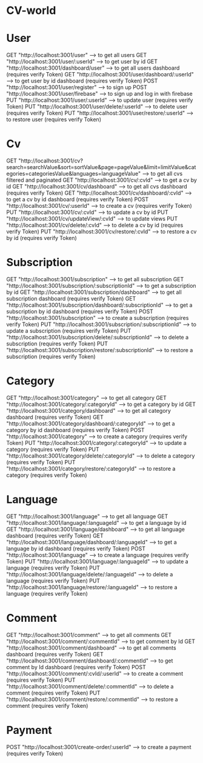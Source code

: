 # CV-world

# User
GET  "http://localhost:3001/user" --> to get all users 
GET  "http://localhost:3001/user/:userId" --> to get user by id
GET  "http://localhost:3001/dashboard/user" --> to get all users dashboard (requires verify Token)
GET  "http://localhost:3001/user/dashboard/:userId" --> to get user by id dashboard (requires verify Token)
POST "http://localhost:3001/user/register" --> to sign up
POST "http://localhost:3001/user/firebase" --> to sign up and log in with firebase
PUT "http://localhost:3001/user/:userId" --> to update user (requires verify Token)
PUT "http://localhost:3001/user/delete/:userId" --> to delete user (requires verify Token)
PUT "http://localhost:3001/user/restore/:userId" --> to restore user (requires verify Token)

# Cv
GET "http://localhost:3001/cv?search=searchValue&sort=sortValue&page=pageValue&limit=limitValue&categories=categoriesValue&languages=languageValue" --> to get all cvs filtered and paginated
GET "http://localhost:3001/cv/:cvId" --> to get a cv by id
GET "http://localhost:3001/cv/dashboard" --> to get all cvs dashboard (requires verify Token)
GET "http://localhost:3001/cv/dashboard/:cvId" --> to get a cv by id dashboard (requires verify Token)
POST "http://localhost:3001/cv/:userId" --> to create a cv (requires verify Token)
PUT "http://localhost:3001/cv/:cvId" --> to update a cv by id
PUT "http://localhost:3001/cv/updateView/:cvId" --> to update views 
PUT "http://localhost:3001/cv/delete/:cvId" --> to delete a cv by id (requires verify Token)
PUT "http://localhost:3001/cv/restore/:cvId" --> to restore a cv by id (requires verify Token)

# Subscription
GET "http://localhost:3001/subscription" --> to get all subscription
GET "http://localhost:3001/subscription/:subscriptionId" --> to get a subscription by id
GET "http://localhost:3001/subscription/dashboard" --> to get all subscription dashboard (requires verify Token)
GET "http://localhost:3001/subscription/dashboard/:subscriptionId" --> to get a subscription by id dashboard (requires verify Token)
POST "http://localhost:3001/subscription" --> to create a subscription (requires verify Token)
PUT "http://localhost:3001/subscription/:subscriptionId" --> to update a subscription (requires verify Token)
PUT "http://localhost:3001/subscription/delete/:subscriptionId" --> to delete a subscription (requires verify Token)
PUT "http://localhost:3001/subscription/restore/:subscriptionId" --> to restore a subscription (requires verify Token)

# Category
GET "http://localhost:3001/category" --> to get all category
GET "http://localhost:3001/category/:categoryId" --> to get a category by id
GET "http://localhost:3001/category/dashboard" --> to get all category dashboard (requires verify Token)
GET "http://localhost:3001/category/dashboard/:categoryId" --> to get a category by id dashboard (requires verify Token)
POST "http://localhost:3001/category" --> to create a category (requires verify Token)
PUT "http://localhost:3001/category/:categoryId" --> to update a category (requires verify Token)
PUT "http://localhost:3001/category/delete/:categoryId" --> to delete a category (requires verify Token)
PUT "http://localhost:3001/category/restore/:categoryId" --> to restore a category (requires verify Token)

# Language
GET "http://localhost:3001/language" --> to get all language 
GET "http://localhost:3001/language/:languageId" --> to get a language by id
GET "http://localhost:3001/language/dashboard" --> to get all language dashboard (requires verify Token)
GET "http://localhost:3001/language/dashboard/:languageId" --> to get a language by id dashboard (requires verify Token)
POST "http://localhost:3001/language" --> to create a language (requires verify Token)
PUT "http://localhost:3001/language/:languageId" --> to update a language (requires verify Token)
PUT "http://localhost:3001/language/delete/:languageId" --> to delete a language (requires verify Token)
PUT "http://localhost:3001/language/restore/:languageId" --> to restore a language (requires verify Token)

# Comment
GET "http://localhost:3001/comment" --> to get all comments
GET "http://localhost:3001/comment/:commentId" --> to get comment by Id
GET "http://localhost:3001/comment/dashboard" --> to get all comments dashboard (requires verify Token)
GET "http://localhost:3001/comment/dashboard/:commentId" --> to get comment by Id dashboard (requires verify Token)
POST "http://localhost:3001/comment/:cvId/:userId" --> to create a comment (requires verify Token)
PUT "http://localhost:3001/comment/delete/:commentId" --> to delete a comment (requires verify Token)
PUT "http://localhost:3001/comment/restore/:commentId" --> to restore a comment (requires verify Token)

# Payment
POST "http://localhost:3001/create-order/:userId" --> to create a payment (requires verify Token)



